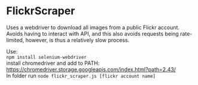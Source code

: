 # FlickrScraper
Uses a webdriver to download all images from a public Flickr account.  
Avoids having to interact with API, and this also avoids requests being rate-limited, however, is thus a relatively slow process.

Use:  
`npm install selenium-webdriver`  
install chromedriver and add to PATH: https://chromedriver.storage.googleapis.com/index.html?path=2.43/  
In folder run `node flickr_scraper.js [flickr account name]`
